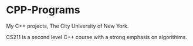 # CPP-Programs
My C++ projects, The City University of New York.

CS211 is a second level C++ course with a strong emphasis on algorithims.

